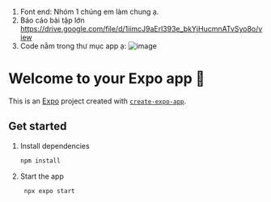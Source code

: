 1. Font end: Nhóm 1 chúng em làm chung ạ.
2. Báo cáo bài tập lớn
   https://drive.google.com/file/d/1iimcJ9aErl393e_bkYjHucmnATvSyo8o/view
3. Code nằm trong thư mục app ạ:
![image](https://github.com/lycuyt/App_SK/assets/109753738/3baf9033-7ff6-4055-ae94-647bea8730e1)




# Welcome to your Expo app 👋

This is an [Expo](https://expo.dev) project created with [`create-expo-app`](https://www.npmjs.com/package/create-expo-app).

## Get started

1. Install dependencies

   ```bash
   npm install
   ```

2. Start the app

   ```bash
    npx expo start
   ```
